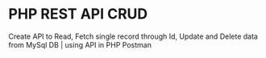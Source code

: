 # PHP REST API CRUD
Create API to Read, Fetch single record through Id, Update and Delete data from MySql DB | using API in PHP Postman
